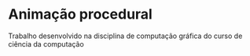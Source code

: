 <h1>Animação procedural</h1> 
<p>Trabalho desenvolvido na disciplina de computação gráfica do curso de ciência da computação</p>
